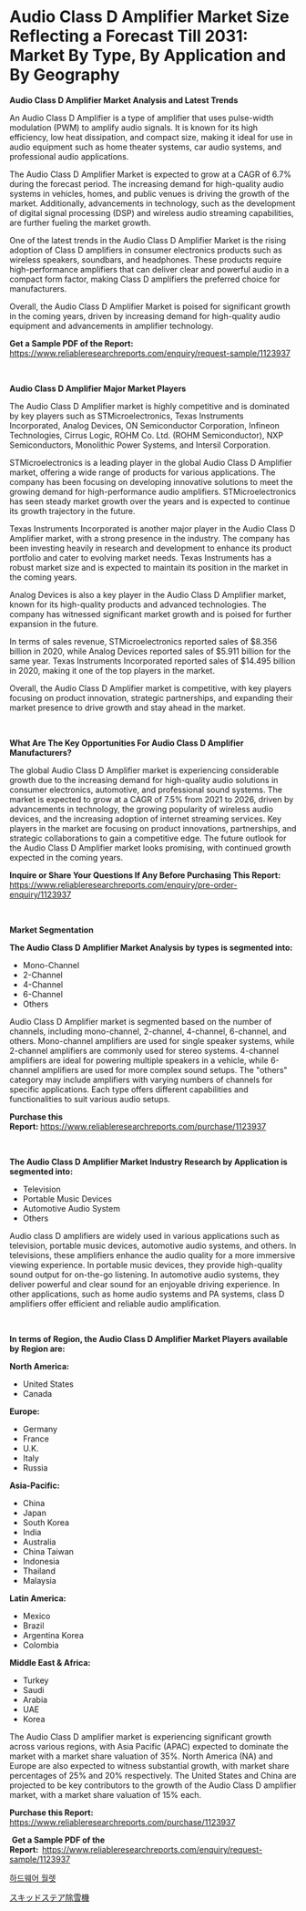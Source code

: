 <p><h1>Audio Class D Amplifier Market Size Reflecting a Forecast Till 2031: Market By Type, By Application and By Geography</h1></p><p><strong>Audio Class D Amplifier Market Analysis and Latest Trends</strong></p>
<p><p>An Audio Class D Amplifier is a type of amplifier that uses pulse-width modulation (PWM) to amplify audio signals. It is known for its high efficiency, low heat dissipation, and compact size, making it ideal for use in audio equipment such as home theater systems, car audio systems, and professional audio applications.</p><p>The Audio Class D Amplifier Market is expected to grow at a CAGR of 6.7% during the forecast period. The increasing demand for high-quality audio systems in vehicles, homes, and public venues is driving the growth of the market. Additionally, advancements in technology, such as the development of digital signal processing (DSP) and wireless audio streaming capabilities, are further fueling the market growth.</p><p>One of the latest trends in the Audio Class D Amplifier Market is the rising adoption of Class D amplifiers in consumer electronics products such as wireless speakers, soundbars, and headphones. These products require high-performance amplifiers that can deliver clear and powerful audio in a compact form factor, making Class D amplifiers the preferred choice for manufacturers.</p><p>Overall, the Audio Class D Amplifier Market is poised for significant growth in the coming years, driven by increasing demand for high-quality audio equipment and advancements in amplifier technology.</p></p>
<p><strong>Get a Sample PDF of the Report:&nbsp;</strong> <a href="https://www.reliableresearchreports.com/enquiry/request-sample/1123937">https://www.reliableresearchreports.com/enquiry/request-sample/1123937</a></p>
<p>&nbsp;</p>
<p><strong>Audio Class D Amplifier Major Market Players</strong></p>
<p><p>The Audio Class D Amplifier market is highly competitive and is dominated by key players such as STMicroelectronics, Texas Instruments Incorporated, Analog Devices, ON Semiconductor Corporation, Infineon Technologies, Cirrus Logic, ROHM Co. Ltd. (ROHM Semiconductor), NXP Semiconductors, Monolithic Power Systems, and Intersil Corporation.</p><p>STMicroelectronics is a leading player in the global Audio Class D Amplifier market, offering a wide range of products for various applications. The company has been focusing on developing innovative solutions to meet the growing demand for high-performance audio amplifiers. STMicroelectronics has seen steady market growth over the years and is expected to continue its growth trajectory in the future.</p><p>Texas Instruments Incorporated is another major player in the Audio Class D Amplifier market, with a strong presence in the industry. The company has been investing heavily in research and development to enhance its product portfolio and cater to evolving market needs. Texas Instruments has a robust market size and is expected to maintain its position in the market in the coming years.</p><p>Analog Devices is also a key player in the Audio Class D Amplifier market, known for its high-quality products and advanced technologies. The company has witnessed significant market growth and is poised for further expansion in the future.</p><p>In terms of sales revenue, STMicroelectronics reported sales of $8.356 billion in 2020, while Analog Devices reported sales of $5.911 billion for the same year. Texas Instruments Incorporated reported sales of $14.495 billion in 2020, making it one of the top players in the market.</p><p>Overall, the Audio Class D Amplifier market is competitive, with key players focusing on product innovation, strategic partnerships, and expanding their market presence to drive growth and stay ahead in the market.</p></p>
<p>&nbsp;</p>
<p><strong>What Are The Key Opportunities For Audio Class D Amplifier Manufacturers?</strong></p>
<p><p>The global Audio Class D Amplifier market is experiencing considerable growth due to the increasing demand for high-quality audio solutions in consumer electronics, automotive, and professional sound systems. The market is expected to grow at a CAGR of 7.5% from 2021 to 2026, driven by advancements in technology, the growing popularity of wireless audio devices, and the increasing adoption of internet streaming services. Key players in the market are focusing on product innovations, partnerships, and strategic collaborations to gain a competitive edge. The future outlook for the Audio Class D Amplifier market looks promising, with continued growth expected in the coming years.</p></p>
<p><strong>Inquire or Share Your Questions If Any Before Purchasing This Report:</strong> <a href="https://www.reliableresearchreports.com/enquiry/pre-order-enquiry/1123937">https://www.reliableresearchreports.com/enquiry/pre-order-enquiry/1123937</a></p>
<p>&nbsp;</p>
<p><strong>Market Segmentation</strong></p>
<p><strong>The Audio Class D Amplifier Market Analysis by types is segmented into:</strong></p>
<p><ul><li>Mono-Channel</li><li>2-Channel</li><li>4-Channel</li><li>6-Channel</li><li>Others</li></ul></p>
<p><p>Audio Class D Amplifier market is segmented based on the number of channels, including mono-channel, 2-channel, 4-channel, 6-channel, and others. Mono-channel amplifiers are used for single speaker systems, while 2-channel amplifiers are commonly used for stereo systems. 4-channel amplifiers are ideal for powering multiple speakers in a vehicle, while 6-channel amplifiers are used for more complex sound setups. The "others" category may include amplifiers with varying numbers of channels for specific applications. Each type offers different capabilities and functionalities to suit various audio setups.</p></p>
<p><strong>Purchase this Report:&nbsp;</strong><a href="https://www.reliableresearchreports.com/purchase/1123937">https://www.reliableresearchreports.com/purchase/1123937</a></p>
<p>&nbsp;</p>
<p><strong>The Audio Class D Amplifier Market Industry Research by Application is segmented into:</strong></p>
<p><ul><li>Television</li><li>Portable Music Devices</li><li>Automotive Audio System</li><li>Others</li></ul></p>
<p><p>Audio class D amplifiers are widely used in various applications such as television, portable music devices, automotive audio systems, and others. In televisions, these amplifiers enhance the audio quality for a more immersive viewing experience. In portable music devices, they provide high-quality sound output for on-the-go listening. In automotive audio systems, they deliver powerful and clear sound for an enjoyable driving experience. In other applications, such as home audio systems and PA systems, class D amplifiers offer efficient and reliable audio amplification.</p></p>
<p>&nbsp;</p>
<p><strong>In terms of Region, the Audio Class D Amplifier Market Players available by Region are:</strong></p>
<p>
    <p> <strong> North America: </strong>
        <ul>
            <li>United States</li>
            <li>Canada</li>
        </ul>
        </p> 
    <p> <strong> Europe: </strong>
        <ul>
            <li>Germany</li>
            <li>France</li>
            <li>U.K.</li>
            <li>Italy</li>
            <li>Russia</li>
        </ul>
        </p> 
    <p> <strong> Asia-Pacific: </strong>
        <ul>
            <li>China</li>
            <li>Japan</li>
            <li>South Korea</li>
            <li>India</li>
            <li>Australia</li>
            <li>China Taiwan</li>
            <li>Indonesia</li>
            <li>Thailand</li>
            <li>Malaysia</li>
        </ul>
        </p> 
    <p> <strong> Latin America: </strong>
        <ul>
            <li>Mexico</li>
            <li>Brazil</li>
            <li>Argentina Korea</li>
            <li>Colombia</li>
        </ul>
        </p> 
    <p> <strong> Middle East & Africa: </strong>
        <ul>
            <li>Turkey</li>
            <li>Saudi</li>
            <li>Arabia</li>
            <li>UAE</li>
            <li>Korea</li>
        </ul>
    </p>
    </p>
<p><p>The Audio Class D amplifier market is experiencing significant growth across various regions, with Asia Pacific (APAC) expected to dominate the market with a market share valuation of 35%. North America (NA) and Europe are also expected to witness substantial growth, with market share percentages of 25% and 20% respectively. The United States and China are projected to be key contributors to the growth of the Audio Class D amplifier market, with a market share valuation of 15% each.</p></p>
<p><strong>Purchase this Report: </strong><a href="https://www.reliableresearchreports.com/purchase/1123937">https://www.reliableresearchreports.com/purchase/1123937</a></p>
<p>&nbsp;<strong>Get a Sample PDF of the Report:&nbsp;&nbsp;</strong><a href="https://www.reliableresearchreports.com/enquiry/request-sample/1123937">https://www.reliableresearchreports.com/enquiry/request-sample/1123937</a></p>
<p><strong></strong></p>
<p><p><a href="https://github.com/oajzkywllm460/Market-Research-Report-List-1/blob/main/66975358791.md">하드웨어 월렛</a></p><p><a href="https://github.com/mreklxf44233/Market-Research-Report-List-1/blob/main/55884559533.md">スキッドステア除雪機</a></p></p>